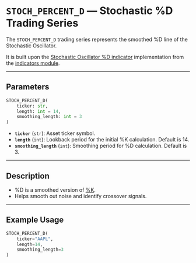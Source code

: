 
# `STOCH_PERCENT_D` — Stochastic %D Trading Series

The `STOCH_PERCENT_D` trading series represents the smoothed %D line of the Stochastic Oscillator.

It is built upon the [Stochastic Oscillator %D indicator](../../../../trading_strategy_tester/indicators/momentum/stoch.py) implementation from the [indicators module](../indicators.md).

---

## Parameters

```python
STOCH_PERCENT_D(
    ticker: str,
    length: int = 14,
    smoothing_length: int = 3
)
```

- **`ticker`** (`str`): Asset ticker symbol.
- **`length`** (`int`): Lookback period for the initial %K calculation. Default is 14.
- **`smoothing_length`** (`int`): Smoothing period for %D calculation. Default is 3.

---

## Description

- %D is a smoothed version of [%K](percent_k.md).
- Helps smooth out noise and identify crossover signals.

---

## Example Usage

```python
STOCH_PERCENT_D(
    ticker="AAPL",
    length=14,
    smoothing_length=3
)
```
